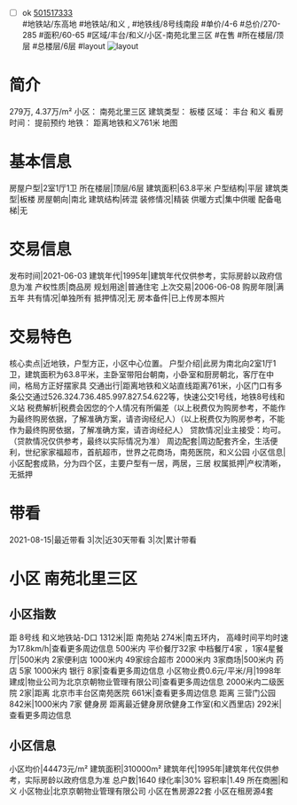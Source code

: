 - [ ] ok [501517333](https://bj.5i5j.com/ershoufang/501517333.html)  
 #地铁站/东高地 #地铁站/和义 ,  #地铁线/8号线南段
#单价/4-6 #总价/270-285 #面积/60-65   #区域/丰台/和义/小区-南苑北里三区 #在售 #所在楼层/顶层 #总楼层/6层 #layout 
![layout](http://image2a.5i5j.com/bdir/layout/102122.jpg_P5.jpg) 
# 简介 
 279万,  4.37万/m² 
小区： 南苑北里三区
建筑类型： 板楼
区域： 丰台 和义
看房时间： 提前预约
地铁： 距离地铁和义761米 地图
# 基本信息 
 房屋户型|2室1厅1卫
所在楼层|顶层/6层
建筑面积|63.8平米
户型结构|平层
建筑类型|板楼
房屋朝向|南北
建筑结构|砖混
装修情况|精装
供暖方式|集中供暖
配备电梯|无
# 交易信息 
 发布时间|2021-06-03
建筑年代|1995年|建筑年代仅供参考，实际房龄以政府信息为准
产权性质|商品房
规划用途|普通住宅
上次交易|2006-06-08
购房年限|满五年
共有情况|单独所有
抵押情况|无
房本备件|已上传房本照片
# 交易特色 
 核心卖点|近地铁，户型方正，小区中心位置。
户型介绍|此房为南北向2室1厅1卫，建筑面积为63.8平米，主卧室带阳台朝南，小卧室和厨房朝北，客厅在中间，格局方正好摆家具
交通出行|距离地铁和义站直线距离761米，小区门口有多条公交通过526.324.736.485.997.827.54.622等，快速公交1号线，地铁8号线和义站
税费解析|税费会因您的个人情况有所偏差（以上税费仅为购房参考，不能作为最终购房依据，了解准确方案，请咨询经纪人）（以上税费仅为购房参考，不能作为最终购房依据，了解准确方案，请咨询经纪人）
贷款情况|业主接受：均可。（贷款情况仅供参考，最终以实际情况为准）
周边配套|周边配套齐全，生活便利，世纪家家福超市，首航超市，世界之花商场，南苑医院，和义公园
小区信息|小区配套成熟，分为四个区，主要户型有一居，两居，三居
权属抵押|产权清晰，无抵押
# 带看 
 2021-08-15|最近带看	 3|次|近30天带看	 3|次|累计带看
# 小区 南苑北里三区
## 小区指数 
 距 8号线 和义地铁站-D口 1312米|距 南苑站 274米|南五环内， 高峰时间平均时速为17.8km/h|查看更多周边信息
500米内 平价餐厅32家
中档餐厅4家 ，1家4星餐厅|500米内 2家便利店
1000米内 49家综合超市
2000米内 3家商场|500米内 药店 5家
1000米内 银行 8家|查看更多周边信息
小区物业费0.6元/平米/月|1998年建成|物业公司为北京京朝物业管理有限公司|查看更多周边信息
2000米内二级医院 2家|距离 北京市丰台区南苑医院  661米|查看更多周边信息
距离 三营门公园 842米|1000米内 7家 健身房
距离最近健身房欣健身工作室(和义西里店) 292米|查看更多周边信息
## 小区信息 
 小区均价|44473元/m²
建筑面积|310000m²
建筑年代|1995年|建筑年代仅供参考，实际房龄以政府信息为准
总户数|1640
绿化率|30%
容积率|1.49
所在商圈|和义
小区物业|北京京朝物业管理有限公司
小区在售房源22套
小区在租房源4套
